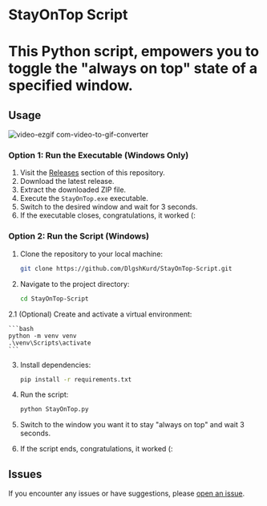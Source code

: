 # StayOnTop Script

# This Python script, empowers you to toggle the "always on top" state of a specified window.

## Usage


![video-ezgif com-video-to-gif-converter](https://github.com/DlgshKurd/StayOnTop-Script/assets/96995162/b06bfcc3-f4ac-4785-985b-3220923a9c44)


### Option 1: Run the Executable (Windows Only)

1. Visit the [Releases](https://github.com/DlgshKurd/StayOnTop-Script/releases) section of this repository.
2. Download the latest release.
3. Extract the downloaded ZIP file.
4. Execute the `StayOnTop.exe` executable.
5. Switch to the desired window and wait for 3 seconds.
6. If the executable closes, congratulations, it worked (:

### Option 2: Run the Script (Windows)

1. Clone the repository to your local machine:

    ```bash
    git clone https://github.com/DlgshKurd/StayOnTop-Script.git
    ```

2. Navigate to the project directory:

    ```bash
    cd StayOnTop-Script
    ```

2.1 (Optional) Create and activate a virtual environment:

    ```bash
    python -m venv venv
    .\venv\Scripts\activate
    ```

3. Install dependencies:

    ```bash
    pip install -r requirements.txt
    ```

4. Run the script:

    ```bash
    python StayOnTop.py
    ```
   
6. Switch to the window you want it to stay "always on top" and wait 3 seconds.
7. If the script ends, congratulations, it worked (:

## Issues

If you encounter any issues or have suggestions, please [open an issue](https://github.com/DelgshSeli/StayOnTop-Script/issues).
